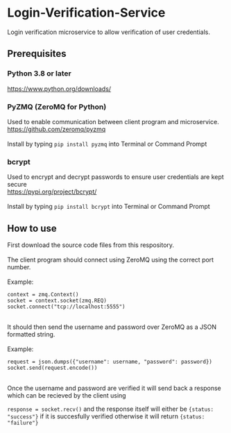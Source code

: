 # Login-Verification-Service
Login verification microservice to allow verification of user credentials.

## Prerequisites
### Python 3.8 or later
https://www.python.org/downloads/

### PyZMQ (ZeroMQ for Python)
Used to enable communication between client program and microservice.
</br>
https://github.com/zeromq/pyzmq </br>
</br>
Install by typing ```pip install pyzmq``` into Terminal or Command Prompt

### bcrypt
Used to encrypt and decrypt passwords to ensure user credentials are kept secure
</br>
https://pypi.org/project/bcrypt/ </br>
</br>
Install by typing ```pip install bcrypt``` into Terminal or Command Prompt

## How to use
First download the source code files from this respository.
</br>
</br>
The client program should connect using ZeroMQ using the correct port number.
</br>
</br>
Example:
</br>
```
context = zmq.Context()
socket = context.socket(zmq.REQ)
socket.connect("tcp://localhost:5555")
```

</br>
It should then send the username and password over ZeroMQ as a JSON formatted string.
</br>
</br>
Example:
</br>

```
request = json.dumps({"username": username, "password": password})
socket.send(request.encode())
```
</br>
Once the username and password are verified it will send back a response which can be recieved by the client using 

```response = socket.recv()``` and the response itself will either be 
```{status: "success"}``` if it is succesfully verified otherwise it will return ```{status: "failure"}```
